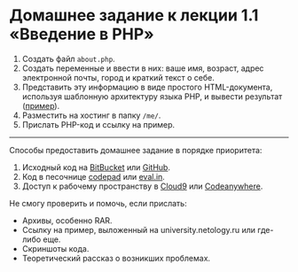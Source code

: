 # Домашнее задание к лекции 1.1 «Введение в PHP»

1. Создать файл `about.php`.
2. Создать переменные и ввести в них: ваше имя, возраст, адрес электронной почты, город и краткий текст о себе.
3. Представить эту информацию в виде простого HTML-документа, используя шаблонную архитектуру языка PHP, и вывести результат ([пример](resourses/)).
4. Разместить на хостинг в папку `/me/`.
5. Прислать PHP-код и ссылку на пример.

---
Способы предоставить домашнее задание в порядке приоритета:
1. Исходный код на [BitBucket](https://bitbucket.org/) или [GitHub](https://github.com/).
2. Код в песочнице [codepad](http://codepad.org/) или [eval.in](https://eval.in/).
3. Доступ к рабочему пространству в [Cloud9](https://c9.io/) или [Сodeanywhere](https://codeanywhere.com/).

Не смогу проверить и помочь, если прислать:
* Архивы, особенно RAR.
* Ссылку на пример, выложенный на university.netology.ru или где-либо еще.
* Скриншоты кода.
* Теоретический рассказ о возникших проблемах.